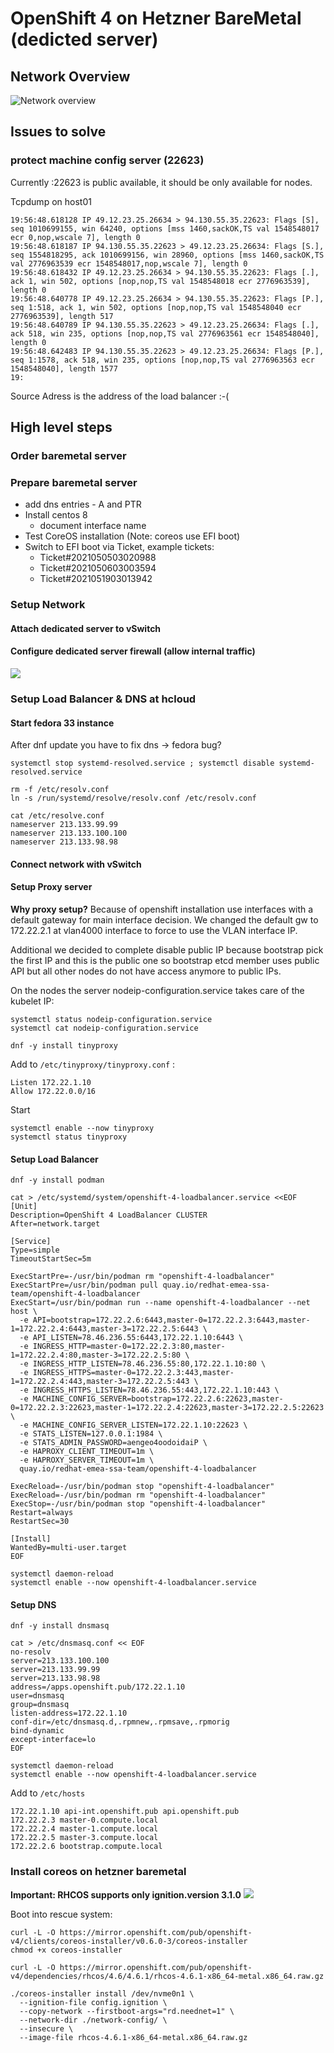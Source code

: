 # OpenShift 4 on Hetzner BareMetal (dedicted server)

## Network Overview

![Network overview](docs/network-overview-v3.png)


## Issues to solve

### protect machine config server (22623)

Currently :22623 is public available, it should be only available for nodes.


Tcpdump on host01
```
19:56:48.618128 IP 49.12.23.25.26634 > 94.130.55.35.22623: Flags [S], seq 1010699155, win 64240, options [mss 1460,sackOK,TS val 1548548017 ecr 0,nop,wscale 7], length 0
19:56:48.618187 IP 94.130.55.35.22623 > 49.12.23.25.26634: Flags [S.], seq 1554818295, ack 1010699156, win 28960, options [mss 1460,sackOK,TS val 2776963539 ecr 1548548017,nop,wscale 7], length 0
19:56:48.618432 IP 49.12.23.25.26634 > 94.130.55.35.22623: Flags [.], ack 1, win 502, options [nop,nop,TS val 1548548018 ecr 2776963539], length 0
19:56:48.640778 IP 49.12.23.25.26634 > 94.130.55.35.22623: Flags [P.], seq 1:518, ack 1, win 502, options [nop,nop,TS val 1548548040 ecr 2776963539], length 517
19:56:48.640789 IP 94.130.55.35.22623 > 49.12.23.25.26634: Flags [.], ack 518, win 235, options [nop,nop,TS val 2776963561 ecr 1548548040], length 0
19:56:48.642483 IP 94.130.55.35.22623 > 49.12.23.25.26634: Flags [P.], seq 1:1578, ack 518, win 235, options [nop,nop,TS val 2776963563 ecr 1548548040], length 1577
19:
```
Source Adress is the address of the load balancer :-(




## High level steps

### Order baremetal server
### Prepare baremetal server

  * add dns entries - A and PTR
  * Install centos 8
    * document interface name
  * Test CoreOS installation (Note: coreos use EFI boot)
  * Switch to EFI boot via Ticket, example tickets:
      * Ticket#2021050503020988
      * Ticket#2021050603003594
      * Ticket#2021051903013942

### Setup Network
#### Attach dedicated server to vSwitch
#### Configure dedicated server firewall (allow internal traffic)

![](docs/firewall-example.png)

### Setup Load Balancer & DNS at hcloud
#### Start fedora 33 instance

After dnf update you have to fix dns -> fedora bug?
```
systemctl stop systemd-resolved.service ; systemctl disable systemd-resolved.service

rm -f /etc/resolv.conf
ln -s /run/systemd/resolve/resolv.conf /etc/resolv.conf

cat /etc/resolve.conf
nameserver 213.133.99.99
nameserver 213.133.100.100
nameserver 213.133.98.98

```
#### Connect network with vSwitch

#### Setup Proxy server

**Why proxy setup?**
Because of openshift installation use interfaces with a default gateway for main interface decision. We changed the default gw to 172.22.2.1 at vlan4000 interface to force to use the VLAN interface IP.

Additional we decided to complete disable public IP because bootstrap pick the first IP and this is the public one so bootstrap etcd member uses public API but all other nodes do not have access anymore to public IPs.

On the nodes the server nodeip-configuration.service takes care of the kubelet IP:
```
systemctl status nodeip-configuration.service
systemctl cat nodeip-configuration.service
```


```
dnf -y install tinyproxy
```

Add to `/etc/tinyproxy/tinyproxy.conf` :

```
Listen 172.22.1.10
Allow 172.22.0.0/16
```

Start
```
systemctl enable --now tinyproxy
systemctl status tinyproxy

```

#### Setup Load Balancer

```
dnf -y install podman
```

```
cat > /etc/systemd/system/openshift-4-loadbalancer.service <<EOF
[Unit]
Description=OpenShift 4 LoadBalancer CLUSTER
After=network.target

[Service]
Type=simple
TimeoutStartSec=5m

ExecStartPre=-/usr/bin/podman rm "openshift-4-loadbalancer"
ExecStartPre=/usr/bin/podman pull quay.io/redhat-emea-ssa-team/openshift-4-loadbalancer
ExecStart=/usr/bin/podman run --name openshift-4-loadbalancer --net host \
  -e API=bootstrap=172.22.2.6:6443,master-0=172.22.2.3:6443,master-1=172.22.2.4:6443,master-3=172.22.2.5:6443 \
  -e API_LISTEN=78.46.236.55:6443,172.22.1.10:6443 \
  -e INGRESS_HTTP=master-0=172.22.2.3:80,master-1=172.22.2.4:80,master-3=172.22.2.5:80 \
  -e INGRESS_HTTP_LISTEN=78.46.236.55:80,172.22.1.10:80 \
  -e INGRESS_HTTPS=master-0=172.22.2.3:443,master-1=172.22.2.4:443,master-3=172.22.2.5:443 \
  -e INGRESS_HTTPS_LISTEN=78.46.236.55:443,172.22.1.10:443 \
  -e MACHINE_CONFIG_SERVER=bootstrap=172.22.2.6:22623,master-0=172.22.2.3:22623,master-1=172.22.2.4:22623,master-3=172.22.2.5:22623 \
  -e MACHINE_CONFIG_SERVER_LISTEN=172.22.1.10:22623 \
  -e STATS_LISTEN=127.0.0.1:1984 \
  -e STATS_ADMIN_PASSWORD=aengeo4oodoidaiP \
  -e HAPROXY_CLIENT_TIMEOUT=1m \
  -e HAPROXY_SERVER_TIMEOUT=1m \
  quay.io/redhat-emea-ssa-team/openshift-4-loadbalancer

ExecReload=-/usr/bin/podman stop "openshift-4-loadbalancer"
ExecReload=-/usr/bin/podman rm "openshift-4-loadbalancer"
ExecStop=-/usr/bin/podman stop "openshift-4-loadbalancer"
Restart=always
RestartSec=30

[Install]
WantedBy=multi-user.target
EOF
```

```
systemctl daemon-reload
systemctl enable --now openshift-4-loadbalancer.service
```


#### Setup DNS

```
dnf -y install dnsmasq
```

```
cat > /etc/dnsmasq.conf << EOF
no-resolv
server=213.133.100.100
server=213.133.99.99
server=213.133.98.98
address=/apps.openshift.pub/172.22.1.10
user=dnsmasq
group=dnsmasq
listen-address=172.22.1.10
conf-dir=/etc/dnsmasq.d,.rpmnew,.rpmsave,.rpmorig
bind-dynamic
except-interface=lo
EOF
```

```
systemctl daemon-reload
systemctl enable --now openshift-4-loadbalancer.service
```

Add to `/etc/hosts`
```
172.22.1.10 api-int.openshift.pub api.openshift.pub
172.22.2.3 master-0.compute.local
172.22.2.4 master-1.compute.local
172.22.2.5 master-3.compute.local
172.22.2.6 bootstrap.compute.local
```


### Install coreos on hetzner baremetal

**Important: RHCOS supports only ignition.version 3.1.0**
![](docs/ioctl-error.png)

Boot into rescue system:
```
curl -L -O https://mirror.openshift.com/pub/openshift-v4/clients/coreos-installer/v0.6.0-3/coreos-installer
chmod +x coreos-installer

curl -L -O https://mirror.openshift.com/pub/openshift-v4/dependencies/rhcos/4.6/4.6.1/rhcos-4.6.1-x86_64-metal.x86_64.raw.gz

./coreos-installer install /dev/nvme0n1 \
  --ignition-file config.ignition \
  --copy-network --firstboot-args="rd.neednet=1" \
  --network-dir ./network-config/ \
  --insecure \
  --image-file rhcos-4.6.1-x86_64-metal.x86_64.raw.gz
```

